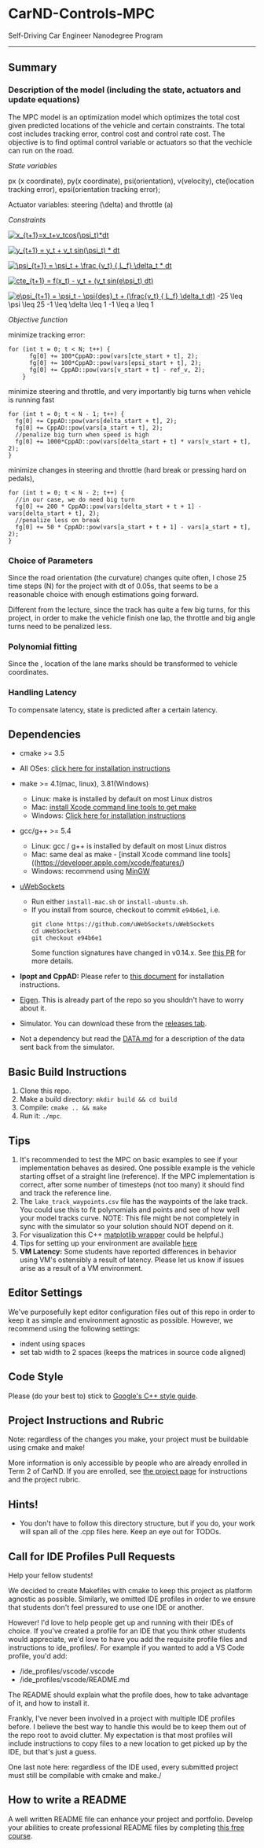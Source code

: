# CarND-Controls-MPC
Self-Driving Car Engineer Nanodegree Program

---
## Summary 
### Description of the model (including the state, actuators and update equations)
The MPC model is an optimization model which optimizes the total cost given predicted locations of the vehicle and certain constraints. The total cost includes tracking error, control cost and control rate cost. The objective is to find optimal control variable or actuators so that the vechicle can run on the road. 

*State variables*

px (x coordinate), py(x coordinate), psi(orientation), v(velocity), cte(location tracking error), epsi(orientation tracking error);

Actuator variables: steering (\delta) and throttle (a)

*Constraints*

<a href="https://www.codecogs.com/eqnedit.php?latex=x_{t&plus;1}=x_t&plus;v_tcos(\psi_t)*dt" target="_blank"><img src="https://latex.codecogs.com/gif.latex?x_{t&plus;1}=x_t&plus;v_tcos(\psi_t)*dt" title="x_{t+1}=x_t+v_tcos(\psi_t)*dt" /></a>

<a href="https://www.codecogs.com/eqnedit.php?latex=y_{t&plus;1}&space;=&space;y_t&space;&plus;&space;v_t&space;sin(\psi_t)&space;*&space;dt" target="_blank"><img src="https://latex.codecogs.com/gif.latex?y_{t&plus;1}&space;=&space;y_t&space;&plus;&space;v_t&space;sin(\psi_t)&space;*&space;dt" title="y_{t+1} = y_t + v_t sin(\psi_t) * dt" /></a>

<a href="https://www.codecogs.com/eqnedit.php?latex=\psi_{t&plus;1}&space;=&space;\psi_t&space;&plus;&space;\frac&space;{v_t}&space;{&space;L_f}&space;\delta_t&space;*&space;dt" target="_blank"><img src="https://latex.codecogs.com/gif.latex?\psi_{t&plus;1}&space;=&space;\psi_t&space;&plus;&space;\frac&space;{v_t}&space;{&space;L_f}&space;\delta_t&space;*&space;dt" title="\psi_{t+1} = \psi_t + \frac {v_t} { L_f} \delta_t * dt" /></a>

<a href="https://www.codecogs.com/eqnedit.php?latex=cte_{t&plus;1}&space;=&space;f(x_t)&space;-&space;y_t&space;&plus;&space;(v_t&space;sin(e\psi_t)&space;dt)" target="_blank"><img src="https://latex.codecogs.com/gif.latex?cte_{t&plus;1}&space;=&space;f(x_t)&space;-&space;y_t&space;&plus;&space;(v_t&space;sin(e\psi_t)&space;dt)" title="cte_{t+1} = f(x_t) - y_t + (v_t sin(e\psi_t) dt)" /></a>

<a href="https://www.codecogs.com/eqnedit.php?latex=e\psi_{t&plus;1}&space;=&space;\psi_t&space;-&space;\psi{des}_t&space;&plus;&space;(\frac{v_t}&space;{&space;L_f}&space;\delta_t&space;dt)" target="_blank"><img src="https://latex.codecogs.com/gif.latex?e\psi_{t&plus;1}&space;=&space;\psi_t&space;-&space;\psi{des}_t&space;&plus;&space;(\frac{v_t}&space;{&space;L_f}&space;\delta_t&space;dt)" title="e\psi_{t+1} = \psi_t - \psi{des}_t + (\frac{v_t} { L_f} \delta_t dt)" /></a>
-25 \leq \psi \leq 25
-1 \leq \delta \leq 1
-1 \leq a \leq 1


*Objective function*

minimize tracking error:
```    
for (int t = 0; t < N; t++) {
      fg[0] += 100*CppAD::pow(vars[cte_start + t], 2);
      fg[0] += 100*CppAD::pow(vars[epsi_start + t], 2);
      fg[0] += CppAD::pow(vars[v_start + t] - ref_v, 2);
    }
```
minimize steering and throttle, and very importantly big turns when vehicle is running fast 
```
for (int t = 0; t < N - 1; t++) {
  fg[0] += CppAD::pow(vars[delta_start + t], 2);
  fg[0] += CppAD::pow(vars[a_start + t], 2);
  //penalize big turn when speed is high
  fg[0] += 1000*CppAD::pow(vars[delta_start + t] * vars[v_start + t], 2);
}
```
minimize changes in steering and throttle (hard break or pressing hard on pedals), 
```
for (int t = 0; t < N - 2; t++) {
  //in our case, we do need big turn
  fg[0] += 200 * CppAD::pow(vars[delta_start + t + 1] - vars[delta_start + t], 2);
  //penalize less on break
  fg[0] += 50 * CppAD::pow(vars[a_start + t + 1] - vars[a_start + t], 2);
}
```
### Choice of Parameters
Since the road orientation (the curvature) changes quite often, I chose 25 time steps (N) for the project with dt of 0.05s, that seems to be a reasonable choice with enough estimations going forward. 

Different from the lecture, since the track has quite a few big turns, for this project, in order to make the vehicle finish one lap, the throttle and big angle turns need to be penalized less.

### Polynomial fitting
Since the , location of the lane marks should be transformed to vehicle coordinates.

### Handling Latency
To compensate latency, state is predicted after a certain latency.

## Dependencies

* cmake >= 3.5
 * All OSes: [click here for installation instructions](https://cmake.org/install/)
* make >= 4.1(mac, linux), 3.81(Windows)
  * Linux: make is installed by default on most Linux distros
  * Mac: [install Xcode command line tools to get make](https://developer.apple.com/xcode/features/)
  * Windows: [Click here for installation instructions](http://gnuwin32.sourceforge.net/packages/make.htm)
* gcc/g++ >= 5.4
  * Linux: gcc / g++ is installed by default on most Linux distros
  * Mac: same deal as make - [install Xcode command line tools]((https://developer.apple.com/xcode/features/)
  * Windows: recommend using [MinGW](http://www.mingw.org/)
* [uWebSockets](https://github.com/uWebSockets/uWebSockets)
  * Run either `install-mac.sh` or `install-ubuntu.sh`.
  * If you install from source, checkout to commit `e94b6e1`, i.e.
    ```
    git clone https://github.com/uWebSockets/uWebSockets
    cd uWebSockets
    git checkout e94b6e1
    ```
    Some function signatures have changed in v0.14.x. See [this PR](https://github.com/udacity/CarND-MPC-Project/pull/3) for more details.

* **Ipopt and CppAD:** Please refer to [this document](https://github.com/udacity/CarND-MPC-Project/blob/master/install_Ipopt_CppAD.md) for installation instructions.
* [Eigen](http://eigen.tuxfamily.org/index.php?title=Main_Page). This is already part of the repo so you shouldn't have to worry about it.
* Simulator. You can download these from the [releases tab](https://github.com/udacity/self-driving-car-sim/releases).
* Not a dependency but read the [DATA.md](./DATA.md) for a description of the data sent back from the simulator.


## Basic Build Instructions

1. Clone this repo.
2. Make a build directory: `mkdir build && cd build`
3. Compile: `cmake .. && make`
4. Run it: `./mpc`.

## Tips

1. It's recommended to test the MPC on basic examples to see if your implementation behaves as desired. One possible example
is the vehicle starting offset of a straight line (reference). If the MPC implementation is correct, after some number of timesteps
(not too many) it should find and track the reference line.
2. The `lake_track_waypoints.csv` file has the waypoints of the lake track. You could use this to fit polynomials and points and see of how well your model tracks curve. NOTE: This file might be not completely in sync with the simulator so your solution should NOT depend on it.
3. For visualization this C++ [matplotlib wrapper](https://github.com/lava/matplotlib-cpp) could be helpful.)
4.  Tips for setting up your environment are available [here](https://classroom.udacity.com/nanodegrees/nd013/parts/40f38239-66b6-46ec-ae68-03afd8a601c8/modules/0949fca6-b379-42af-a919-ee50aa304e6a/lessons/f758c44c-5e40-4e01-93b5-1a82aa4e044f/concepts/23d376c7-0195-4276-bdf0-e02f1f3c665d)
5. **VM Latency:** Some students have reported differences in behavior using VM's ostensibly a result of latency.  Please let us know if issues arise as a result of a VM environment.

## Editor Settings

We've purposefully kept editor configuration files out of this repo in order to
keep it as simple and environment agnostic as possible. However, we recommend
using the following settings:

* indent using spaces
* set tab width to 2 spaces (keeps the matrices in source code aligned)

## Code Style

Please (do your best to) stick to [Google's C++ style guide](https://google.github.io/styleguide/cppguide.html).

## Project Instructions and Rubric

Note: regardless of the changes you make, your project must be buildable using
cmake and make!

More information is only accessible by people who are already enrolled in Term 2
of CarND. If you are enrolled, see [the project page](https://classroom.udacity.com/nanodegrees/nd013/parts/40f38239-66b6-46ec-ae68-03afd8a601c8/modules/f1820894-8322-4bb3-81aa-b26b3c6dcbaf/lessons/b1ff3be0-c904-438e-aad3-2b5379f0e0c3/concepts/1a2255a0-e23c-44cf-8d41-39b8a3c8264a)
for instructions and the project rubric.

## Hints!

* You don't have to follow this directory structure, but if you do, your work
  will span all of the .cpp files here. Keep an eye out for TODOs.

## Call for IDE Profiles Pull Requests

Help your fellow students!

We decided to create Makefiles with cmake to keep this project as platform
agnostic as possible. Similarly, we omitted IDE profiles in order to we ensure
that students don't feel pressured to use one IDE or another.

However! I'd love to help people get up and running with their IDEs of choice.
If you've created a profile for an IDE that you think other students would
appreciate, we'd love to have you add the requisite profile files and
instructions to ide_profiles/. For example if you wanted to add a VS Code
profile, you'd add:

* /ide_profiles/vscode/.vscode
* /ide_profiles/vscode/README.md

The README should explain what the profile does, how to take advantage of it,
and how to install it.

Frankly, I've never been involved in a project with multiple IDE profiles
before. I believe the best way to handle this would be to keep them out of the
repo root to avoid clutter. My expectation is that most profiles will include
instructions to copy files to a new location to get picked up by the IDE, but
that's just a guess.

One last note here: regardless of the IDE used, every submitted project must
still be compilable with cmake and make./

## How to write a README
A well written README file can enhance your project and portfolio.  Develop your abilities to create professional README files by completing [this free course](https://www.udacity.com/course/writing-readmes--ud777).

